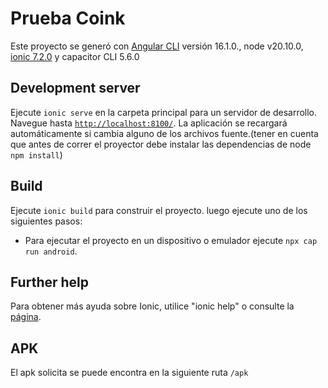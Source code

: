 # Prueba Coink

Este proyecto se generó con [Angular CLI](https://github.com/angular/angular-cli) versión 16.1.0., node v20.10.0, [ionic 7.2.0](https://ionicframework.com) y capacitor CLI 5.6.0

## Development server

Ejecute `ionic serve` en la carpeta principal para un servidor de desarrollo. Navegue hasta [`http://localhost:8100/`](http://localhost:8100/). La aplicación se recargará automáticamente si cambia alguno de los archivos fuente.(tener en cuenta que antes de correr el proyector debe instalar las dependencias de node `npm install`)

## Build

Ejecute `ionic build` para construir el proyecto. luego ejecute uno de los siguientes pasos:

- Para ejecutar el proyecto en un dispositivo o emulador ejecute `npx cap run android`.


## Further help

Para obtener más ayuda sobre Ionic, utilice "ionic help" o consulte la [página](https://ionicframework.com/docs).

## APK

El apk solicita se puede encontra en la siguiente ruta `/apk`